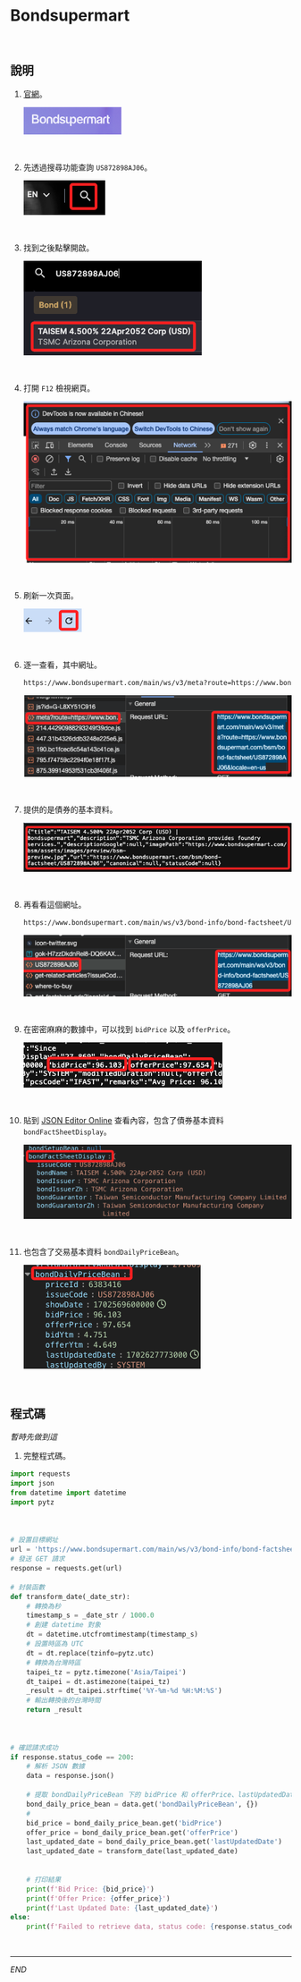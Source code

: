 # Bondsupermart

<br>

## 說明

1. [官網](https://www.bondsupermart.com/bsm/)。

    ![](images/img_12.png)

<br>

2. 先透過搜尋功能查詢 `US872898AJ06`。

    ![](images/img_13.png)

<br>

3. 找到之後點擊開啟。

    ![](images/img_14.png)

<br>

4. 打開 `F12` 檢視網頁。

    ![](images/img_15.png)

<br>

5. 刷新一次頁面。

    ![](images/img_16.png)

<br>

6. 逐一查看，其中網址。

    ```txt
    https://www.bondsupermart.com/main/ws/v3/meta?route=https://www.bondsupermart.com/bsm/bond-factsheet/US872898AJ06&locale=en-us
    ```

    ![](images/img_18.png)

<br>

7. 提供的是債券的基本資料。

    ![](images/img_19.png)

<br>

8. 再看看這個網址。

    ```txt
    https://www.bondsupermart.com/main/ws/v3/bond-info/bond-factsheet/US872898AJ06
    ```

    ![](images/img_20.png)

<br>

9. 在密密麻麻的數據中，可以找到 `bidPrice` 以及 `offerPrice`。

    ![](images/img_17.png)

<br>

10. 貼到 [JSON Editor Online](https://jsoneditoronline.org/#left=local.hogiko&right=local.yorure) 查看內容，包含了債券基本資料 `bondFactSheetDisplay`。

    ![](images/img_21.png)

<br>

11. 也包含了交易基本資料 `bondDailyPriceBean`。

    ![](images/img_22.png)

<br>

## 程式碼

_暫時先做到這_

1. 完整程式碼。

```python
import requests
import json
from datetime import datetime
import pytz



# 設置目標網址
url = 'https://www.bondsupermart.com/main/ws/v3/bond-info/bond-factsheet/US872898AJ06'
# 發送 GET 請求
response = requests.get(url)

# 封裝函數
def transform_date(_date_str):
    # 轉換為秒
    timestamp_s = _date_str / 1000.0
    # 創建 datetime 對象
    dt = datetime.utcfromtimestamp(timestamp_s)
    # 設置時區為 UTC
    dt = dt.replace(tzinfo=pytz.utc)
    # 轉換為台灣時區
    taipei_tz = pytz.timezone('Asia/Taipei')
    dt_taipei = dt.astimezone(taipei_tz)
    _result = dt_taipei.strftime('%Y-%m-%d %H:%M:%S')
    # 輸出轉換後的台灣時間
    return _result



# 確認請求成功
if response.status_code == 200:
    # 解析 JSON 數據
    data = response.json()

    # 提取 bondDailyPriceBean 下的 bidPrice 和 offerPrice、lastUpdatedDate
    bond_daily_price_bean = data.get('bondDailyPriceBean', {})
    #
    bid_price = bond_daily_price_bean.get('bidPrice')
    offer_price = bond_daily_price_bean.get('offerPrice')
    last_updated_date = bond_daily_price_bean.get('lastUpdatedDate')
    last_updated_date = transform_date(last_updated_date)


    # 打印結果
    print(f'Bid Price: {bid_price}')
    print(f'Offer Price: {offer_price}')
    print(f'Last Updated Date: {last_updated_date}')
else:
    print(f'Failed to retrieve data, status code: {response.status_code}')
```


<br>

---

_END_